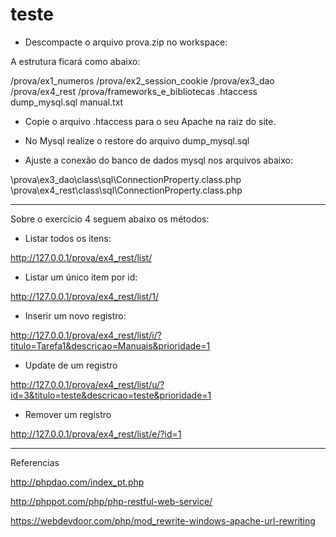 # teste
- Descompacte o arquivo prova.zip no workspace:

A estrutura ficará como abaixo:

/prova/ex1_numeros
/prova/ex2_session_cookie
/prova/ex3_dao
/prova/ex4_rest
/prova/frameworks_e_bibliotecas
.htaccess
dump_mysql.sql
manual.txt

- Copie o arquivo .htaccess para o seu Apache na raiz do site.

- No Mysql realize o restore do arquivo dump_mysql.sql

- Ajuste a conexão do banco de dados mysql nos arquivos abaixo:

\prova\ex3_dao\class\sql\ConnectionProperty.class.php
\prova\ex4_rest\class\sql\ConnectionProperty.class.php

----------------------------------------------------------------------

Sobre o exercício 4 seguem abaixo os métodos:

- Listar todos os itens:

http://127.0.0.1/prova/ex4_rest/list/

- Listar um único item por id:

http://127.0.0.1/prova/ex4_rest/list/1/

- Inserir um novo registro:

http://127.0.0.1/prova/ex4_rest/list/i/?titulo=Tarefa1&descricao=Manuais&prioridade=1

- Update de um registro

http://127.0.0.1/prova/ex4_rest/list/u/?id=3&titulo=teste&descricao=teste&prioridade=1

- Remover um registro

http://127.0.0.1/prova/ex4_rest/list/e/?id=1

-------------------------

Referencias

http://phpdao.com/index_pt.php

http://phppot.com/php/php-restful-web-service/

https://webdevdoor.com/php/mod_rewrite-windows-apache-url-rewriting
